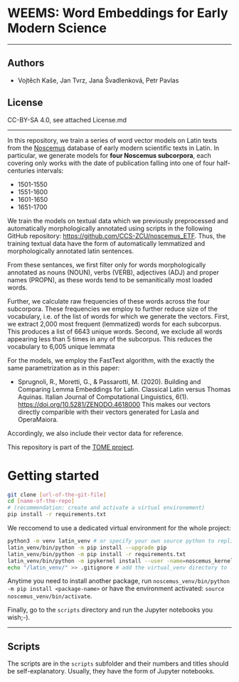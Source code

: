 # WEEMS: Word Embeddings for Early Modern Science 

---

## Authors

* Vojtěch Kaše, Jan Tvrz, Jana Švadlenková, Petr Pavlas

## License

CC-BY-SA 4.0, see attached License.md

---

In this repository, we train a series of word vector models on Latin texts from the [Noscemus](https://wiki.uibk.ac.at/noscemus/Main_Page) database 
of early modern scientific texts in Latin. In particular, we generate models for **four Noscemus subcorpora**, each covering only works
with the date of publication falling into one of four half-centuries intervals:
* 1501-1550
* 1551-1600
* 1601-1650
* 1651-1700

We train the models on textual data which we previously preprocessed and 
automatically morphologically annotated using scripts in the following GitHub repository: https://github.com/CCS-ZCU/noscemus_ETF. 
Thus, the training textual data have the form of automatically lemmatized and morphologically annotated latin sentences.

From these sentances, we first filter only for words morphologically annotated as nouns (NOUN), verbs (VERB), 
adjectives (ADJ) and proper names (PROPN), as these words tend to be semanitically most loaded words.  

Further, we calculate raw frequencies of these words across the four subcorpora. These frequencies we employ to further 
reduce size of the vocabulary, i.e. of the list of words for which we generate the vectors. First, we extract 2,000 most frequent (lemmatized) words for each subcorpus. This produces a list of 6643 unique words. 
Second, we exclude all words appearing less than 5 times in any of the subcorpus. This reduces the vocabulary to 6,005 unique lemmata

For the models, we employ the FastText algorithm, with the exactly the same parametrization as in this paper:
* Sprugnoli, R., Moretti, G., & Passarotti, M. (2020). Building and Comparing Lemma Embeddings for Latin. Classical Latin versus Thomas Aquinas. Italian Journal of Computational Linguistics, 6(1). https://doi.org/10.5281/ZENODO.4618000
This makes our vectors directly comparible with their vectors generated for Lasla and OperaMaiora. 

Accordingly, we also include their vector data for reference.

This repository is part of the [TOME project](https://tome.flu.cas.cz).

# Getting started

```bash
git clone [url-of-the-git-file]
cd [name-of-the-repo]
# (recommendation: create and activate a virtual environement)
pip install -r requirements.txt
```

We reccomend to use a dedicated virtual environment for the whole project:

```bash
python3 -m venv latin_venv # or specify your own source python to replicate (e.g. python3.12 etc.)
latin_venv/bin/python -m pip install --upgrade pip
latin_venv/bin/python -m pip install -r requirements.txt
latin_venv/bin/python -m ipykernel install --user -name=noscemus_kernel # create the jupyter kernel to be used by the notebooks
echo "/latin_venv/" >> .gitignore # add the virtual_venv directory to .gitignore, to prevents its synchronization via github
```

Anytime you need to install another package, run `noscemus_venv/bin/python -m pip install <package-name>` or have the environment activated: `source noscemus_venv/bin/activate`.

Finally, go to the `scripts` directory and run the Jupyter notebooks you wish;-).

---

## Scripts

The scripts are in the `scripts` subfolder and their numbers and titles should be self-explanatory. Usually, they have the form of Jupyter notebooks.
